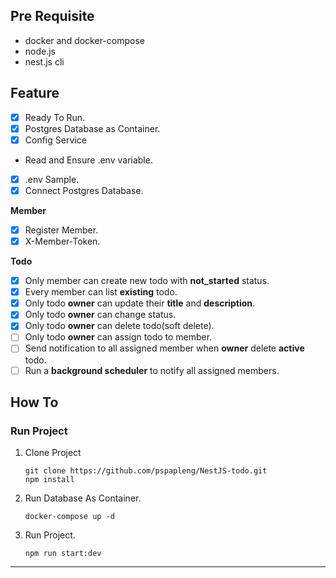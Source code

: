## Pre Requisite

- docker and docker-compose
- node.js
- nest.js cli

## Feature

- [x] Ready To Run.
- [x] Postgres Database as Container.
- [x] Config Service
- Read and Ensure .env variable.
- [x] .env Sample.
- [x] Connect Postgres Database.

**Member**

- [x] Register Member.
- [x] X-Member-Token.

**Todo**

- [x] Only member can create new todo with **not_started** status.
- [x] Every member can list **existing** todo.
- [x] Only todo **owner** can update their **title** and **description**.
- [x] Only todo **owner** can change status.
- [x] Only todo **owner** can delete todo(soft delete).
- [ ] Only todo **owner** can assign todo to member.
- [ ] Send notification to all assigned member when **owner** delete **active** todo.
- [ ] Run a **background scheduler** to notify all assigned members.

## How To

### Run Project

1.  Clone Project
    ```
    git clone https://github.com/pspapleng/NestJS-todo.git
    npm install
    ```
2.  Run Database As Container.
    ```
    docker-compose up -d
    ```
3.  Run Project.
    ```
    npm run start:dev
    ```

---
